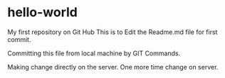 # hello-world
My first repository on Git Hub
This is to Edit the Readme.md file for first commit.

Committing this file from local machine by GIT Commands.

Making change directly on the server.
One more time change on server.
